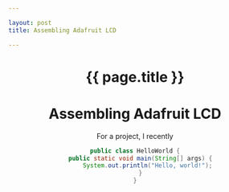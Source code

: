 ```yaml
---

layout: post
title: Assembling Adafruit LCD

---
```


<!doctype html>
<html>
  <head>
    <meta charset="utf-8">
    <meta http-equiv="X-UA-Compatible" content="chrome=1">
    <title>KevinFasusi.github.io by KevinFasusi</title>
    <link rel="stylesheet" type="text/css" href="//netdna.bootstrapcdn.com/font-awesome/4.0.3/css/font-awesome.min.css">
    <link rel="stylesheet" href="stylesheets/styles.css">
    <link rel="stylesheet" href="stylesheets/pygment_trac.css"> 
    <meta name="viewport" content="width=device-width, initial-scale=1, user-scalable=no">
    <link href='http://fonts.googleapis.com/css?family=Indie+Flower' rel='stylesheet' type='text/css'>
  </head>
  <body>
    <div class="wrapper">
        <header>
        <h1>{{ page.title }}</h1>
        </head>
        </html>

# Assembling Adafruit LCD #

For a project, I recently 

```Java
public class HelloWorld {
   public static void main(String[] args) {
       System.out.println("Hello, world!");
   }
}
```